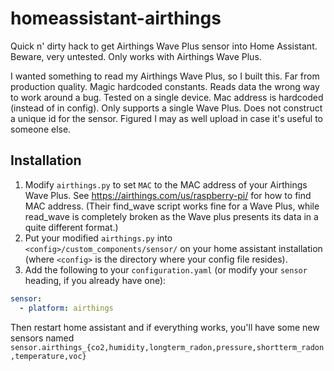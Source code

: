 # homeassistant-airthings
Quick n' dirty hack to get Airthings Wave Plus sensor into Home Assistant. Beware, very untested. Only works with Airthings Wave Plus.

I wanted something to read my Airthings Wave Plus, so I built this. Far from production quality. Magic hardcoded constants. Reads data the wrong way to work around a bug. Tested on a single device. Mac address is hardcoded (instead of in config). Only supports a single Wave Plus. Does not construct a unique id for the sensor. Figured I may as well upload in case it's useful to someone else.

## Installation
1. Modify `airthings.py` to set `MAC` to the MAC address of your Airthings Wave Plus. See https://airthings.com/us/raspberry-pi/ for how to find MAC address. (Their find_wave script works fine for a Wave Plus, while read_wave is completely broken as the Wave plus presents its data in a quite different format.)
1. Put your modified `airthings.py` into `<config>/custom_components/sensor/` on your home assistant installation (where `<config>` is the directory where your config file resides).
1. Add the following to your `configuration.yaml` (or modify your `sensor` heading, if you already have one):
```yaml
sensor:
  - platform: airthings
```

Then restart home assistant and if everything works, you'll have some new sensors named `sensor.airthings_{co2,humidity,longterm_radon,pressure,shortterm_radon,temperature,voc}`
